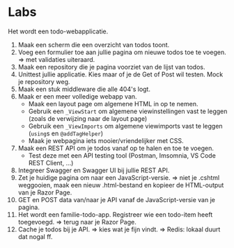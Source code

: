 # Labs

Het wordt een todo-webapplicatie.

1. Maak een scherm die een overzicht van todos toont.
2. Voeg een formulier toe aan jullie pagina om nieuwe todos toe te voegen.
   => met validaties uiteraard.
3. Maak een repository die je pagina voorziet van de lijst van todos.
4. Unittest jullie applicatie. Kies maar of je de Get of Post wil testen. Mock je repository weg.
5. Maak een stuk middleware die alle 404's logt.
6. Maak er een meer volledige webapp van.
   * Maak een layout page om algemene HTML in op te nemen.
   * Gebruik een `_ViewStart` om algemene viewinstellingen vast te leggen (zoals de verwijzing naar de layout page)
   * Gebruik een `_ViewImports` om algemene viewimports vast te leggen (`using`s en `@addTagHelper`)
   * Maak je webpagina iets mooier/vriendelijker met CSS.
7. Maak een REST API om je todos vanaf op te halen en toe te voegen.
   * Test deze met een API testing tool (Postman, Imsomnia, VS Code REST Client, ...)
8. Integreer Swagger en Swagger UI bij jullie REST API.
9. Zet je huidige pagina om naar een JavaScript-versie.
   => niet je .cshtml weggooien, maak een nieuw .html-bestand en kopieer de HTML-output van je Razor Page.
10. GET en POST data van/naar je API vanaf de JavaScript-versie van je pagina.
11. Het wordt een familie-todo-app. Registreer wie een todo-item heeft toegevoegd.
   => terug naar je Razor Page.
12. Cache je todos bij je API.
   => kies wat je fijn vindt.
   => Redis: lokaal duurt dat nogal ff.
